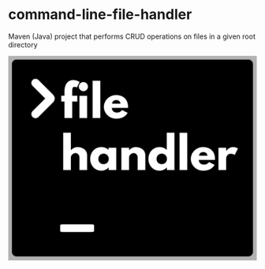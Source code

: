 # command-line-file-handler
Maven (Java) project that performs CRUD operations on files in a given root directory

![alt text](https://raw.githubusercontent.com/lucaskienast/command-line-file-handler/main/src/test/resources/images/Screenshot%202022-01-19%20at%2020.07.44.png)

